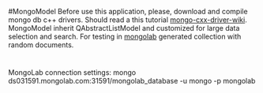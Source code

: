 #MongoModel
Before use this application, please, download and compile mongo db c++ drivers.
Should read a this tutorial [mongo-cxx-driver-wiki](https://github.com/mongodb/mongo-cxx-driver/wiki).
MongoModel inherit QAbstractListModel and customized for large data selection and search.
For testing in [mongolab](https://mongolab.com) generated collection with random documents.
#
MongoLab connection settings: mongo ds031591.mongolab.com:31591/mongolab_database -u mongo -p mongolab
